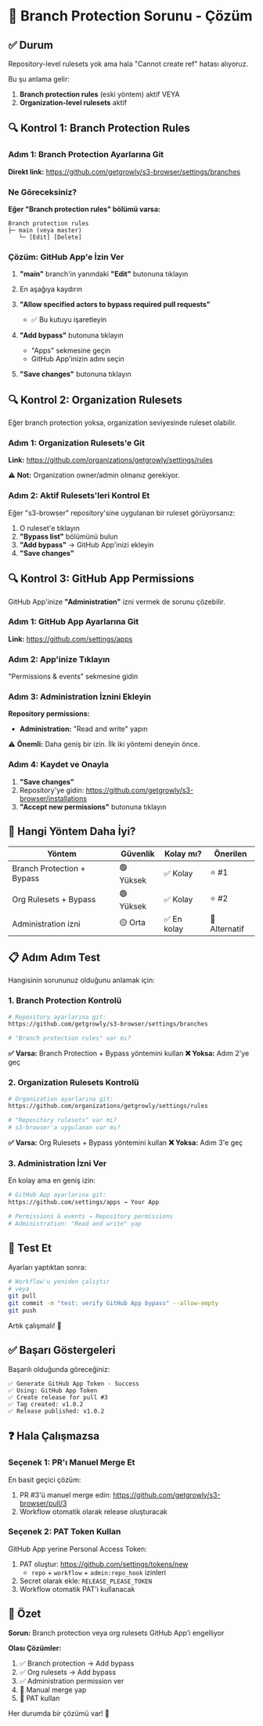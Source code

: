 # 🔧 Branch Protection Sorunu - Çözüm

## ✅ Durum

Repository-level rulesets yok ama hala "Cannot create ref" hatası alıyoruz.

Bu şu anlama gelir:
1. **Branch protection rules** (eski yöntem) aktif VEYA
2. **Organization-level rulesets** aktif

## 🔍 Kontrol 1: Branch Protection Rules

### Adım 1: Branch Protection Ayarlarına Git

**Direkt link:** https://github.com/getgrowly/s3-browser/settings/branches

### Ne Göreceksiniz?

**Eğer "Branch protection rules" bölümü varsa:**
```
Branch protection rules
├─ main (veya master)
   └─ [Edit] [Delete]
```

### Çözüm: GitHub App'e İzin Ver

1. **"main"** branch'in yanındaki **"Edit"** butonuna tıklayın

2. En aşağıya kaydırın

3. **"Allow specified actors to bypass required pull requests"**
   - ✅ Bu kutuyu işaretleyin

4. **"Add bypass"** butonuna tıklayın
   - "Apps" sekmesine geçin
   - GitHub App'inizin adını seçin

5. **"Save changes"** butonuna tıklayın

## 🔍 Kontrol 2: Organization Rulesets

Eğer branch protection yoksa, organization seviyesinde ruleset olabilir.

### Adım 1: Organization Rulesets'e Git

**Link:** https://github.com/organizations/getgrowly/settings/rules

⚠️ **Not:** Organization owner/admin olmanız gerekiyor.

### Adım 2: Aktif Rulesets'leri Kontrol Et

Eğer "s3-browser" repository'sine uygulanan bir ruleset görüyorsanız:

1. O ruleset'e tıklayın
2. **"Bypass list"** bölümünü bulun
3. **"Add bypass"** → GitHub App'inizi ekleyin
4. **"Save changes"**

## 🔍 Kontrol 3: GitHub App Permissions

GitHub App'inize **"Administration"** izni vermek de sorunu çözebilir.

### Adım 1: GitHub App Ayarlarına Git

**Link:** https://github.com/settings/apps

### Adım 2: App'inize Tıklayın

"Permissions & events" sekmesine gidin

### Adım 3: Administration İznini Ekleyin

**Repository permissions:**
- **Administration:** "Read and write" yapın

⚠️ **Önemli:** Daha geniş bir izin. İlk iki yöntemi deneyin önce.

### Adım 4: Kaydet ve Onayla

1. **"Save changes"**
2. Repository'ye gidin: https://github.com/getgrowly/s3-browser/installations
3. **"Accept new permissions"** butonuna tıklayın

## 🎯 Hangi Yöntem Daha İyi?

| Yöntem | Güvenlik | Kolay mı? | Önerilen |
|--------|----------|-----------|----------|
| Branch Protection + Bypass | 🟢 Yüksek | ✅ Kolay | ⭐ #1 |
| Org Rulesets + Bypass | 🟢 Yüksek | ✅ Kolay | ⭐ #2 |
| Administration izni | 🟡 Orta | ✅ En kolay | 🔄 Alternatif |

## 📋 Adım Adım Test

Hangisinin sorununuz olduğunu anlamak için:

### 1. Branch Protection Kontrolü

```bash
# Repository ayarlarına git:
https://github.com/getgrowly/s3-browser/settings/branches

# "Branch protection rules" var mı?
```

**✅ Varsa:** Branch Protection + Bypass yöntemini kullan
**❌ Yoksa:** Adım 2'ye geç

### 2. Organization Rulesets Kontrolü

```bash
# Organization ayarlarına git:
https://github.com/organizations/getgrowly/settings/rules

# "Repository rulesets" var mı?
# s3-browser'a uygulanan var mı?
```

**✅ Varsa:** Org Rulesets + Bypass yöntemini kullan
**❌ Yoksa:** Adım 3'e geç

### 3. Administration İzni Ver

En kolay ama en geniş izin:

```bash
# GitHub App ayarlarına git:
https://github.com/settings/apps → Your App

# Permissions & events → Repository permissions
# Administration: "Read and write" yap
```

## 🧪 Test Et

Ayarları yaptıktan sonra:

```bash
# Workflow'u yeniden çalıştır
# veya
git pull
git commit -m "test: verify GitHub App bypass" --allow-empty
git push
```

Artık çalışmalı! 🎉

## ✅ Başarı Göstergeleri

Başarılı olduğunda göreceğiniz:

```
✅ Generate GitHub App Token - Success
✅ Using: GitHub App Token
✅ Create release for pull #3
✅ Tag created: v1.0.2
✅ Release published: v1.0.2
```

## ❓ Hala Çalışmazsa

### Seçenek 1: PR'ı Manuel Merge Et

En basit geçici çözüm:

1. PR #3'ü manuel merge edin: https://github.com/getgrowly/s3-browser/pull/3
2. Workflow otomatik olarak release oluşturacak

### Seçenek 2: PAT Token Kullan

GitHub App yerine Personal Access Token:

1. PAT oluştur: https://github.com/settings/tokens/new
   - `repo` + `workflow` + `admin:repo_hook` izinleri
2. Secret olarak ekle: `RELEASE_PLEASE_TOKEN`
3. Workflow otomatik PAT'i kullanacak

## 🎊 Özet

**Sorun:** Branch protection veya org rulesets GitHub App'i engelliyor

**Olası Çözümler:**
1. ✅ Branch protection → Add bypass
2. ✅ Org rulesets → Add bypass
3. ✅ Administration permission ver
4. 🔄 Manual merge yap
5. 🔄 PAT kullan

Her durumda bir çözümü var! 🚀

